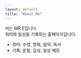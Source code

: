 ```yaml
---
layout: default
title: "About Me"
---
```


저는 MR E입니다.  
취미와 일상을 기록하는 홈페이지입니다.

- 취미: 수영, 영화, 음악, 독서
- 기록: 운동, 감상, 일상 메모
